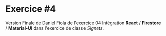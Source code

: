 # Exercice #4

Version Finale de Daniel Fiola de l'exercice 04
Intégration **React** / **Firestore** / **Material-UI** dans l'exercice de classe *Signets*.
